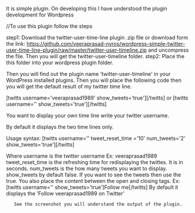 It is simple plugin. On developing this I have understood the plugin development for Wordpress

//To use this plugin follow the steps

step1: Download the twitter-user-time-line plugin .zip file or download form the 
       link:  https://github.com/veeraprasad-nyros/wordpress-simple-twitter-user-time-line-plugin/raw/master/twitter-user-timeline.zip
       and uncompress the file. Then you will get the twitter-user-timeline folder.
step2: Place the this folder into your wordpress plugin folder.

Then you will find out the plugin name 'twitter-user-timeline' in your WordPress installed plugins. 
Then you will place the following code then you will get the default result of my twitter time line.

[twitts username='veeraprasad1989' show_tweets='true'][/twitts]
or
[twitts username='' show_tweets='true'][/twitts]

You want to display your own time line write your twitter username.

By default it displays the two time lines only.

Usage syntax:
 [twitts username=''  tweet_reset_time ='10' num_tweets='2' show_tweets='true'][/twitts]
 
 Where username is the twitter username Ex: veeraprasad1989
       tweet_reset_time is the refreshing time for redisplaying the twittes. It is in seconds.
       num_tweets is the how many tweets you want to display.
       show_tweets by default false. If you want to see the tweets then use the true.
       You also place the content between the open and closing tags.
       Ex: [twitts username='' show_tweets='true']Follow me[/twitts]
       By default it displays the 'Follow veeraprasad1989 on Twitter' 
       
       See the screenshot you will understand the output of the plugin.
